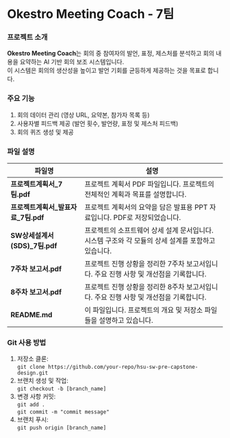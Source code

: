# Okestro Meeting Coach - 7팀

### 프로젝트 소개
**Okestro Meeting Coach**는 회의 중 참여자의 발언, 표정, 제스처를 분석하고 회의 내용을 요약하는 AI 기반 회의 보조 시스템입니다.  
이 시스템은 회의의 생산성을 높이고 발언 기회를 균등하게 제공하는 것을 목표로 합니다.

### 주요 기능
1. 회의 데이터 관리 (영상 URL, 요약본, 참가자 목록 등)
2. 사용자별 피드백 제공 (발언 횟수, 발언량, 표정 및 제스처 피드백)
3. 회의 퀴즈 생성 및 제공

### 파일 설명

| 파일명                         | 설명                                                    |
| ------------------------------ | ------------------------------------------------------- |
| **프로젝트계획서_7팀.pdf**       | 프로젝트 계획서 PDF 파일입니다. 프로젝트의 전체적인 계획과 목표를 설명합니다. |
| **프로젝트계획서_발표자료_7팀.pdf** | 프로젝트 계획서의 요약을 담은 발표용 PPT 자료입니다. PDF로 저장되었습니다. |
| **SW상세설계서(SDS)_7팀.pdf**   | 프로젝트의 소프트웨어 상세 설계 문서입니다. 시스템 구조와 각 모듈의 상세 설계를 포함하고 있습니다. |
| **7주차 보고서.pdf**            | 프로젝트 진행 상황을 정리한 7주차 보고서입니다. 주요 진행 사항 및 개선점을 기록합니다. |
| **8주차 보고서.pdf**            | 프로젝트 진행 상황을 정리한 8주차 보고서입니다. 주요 진행 사항 및 개선점을 기록합니다. |
| **README.md**                   | 이 파일입니다. 프로젝트의 개요 및 저장소 파일들을 설명하고 있습니다. |

### Git 사용 방법
1. 저장소 클론:  
   `git clone https://github.com/your-repo/hsu-sw-pre-capstone-design.git`
2. 브랜치 생성 및 작업:  
   `git checkout -b [branch_name]`
3. 변경 사항 커밋:  
   `git add .`  
   `git commit -m "commit message"`
4. 브랜치 푸시:  
   `git push origin [branch_name]`
